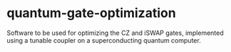 # quantum-gate-optimization
Software to be used for optimizing the CZ and iSWAP gates, implemented using a tunable coupler on a superconducting quantum computer.